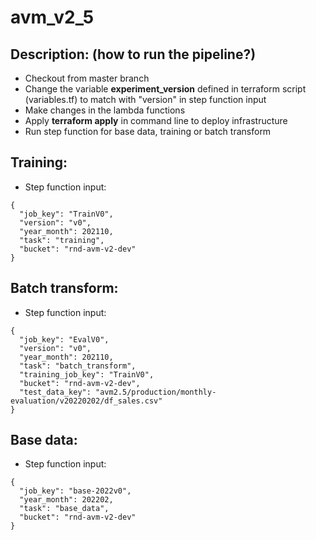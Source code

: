 # avm_v2_5

## Description: (how to run the pipeline?)

* Checkout from master branch
* Change the variable **experiment_version** defined in terraform script (variables.tf) to match with "version" in step function input
* Make changes in the lambda functions
* Apply **terraform apply** in command line to deploy infrastructure
* Run step function for base data, training or batch transform

## Training:
* Step function input:
``` 
{
  "job_key": "TrainV0",
  "version": "v0",
  "year_month": 202110,
  "task": "training",
  "bucket": "rnd-avm-v2-dev"
}
```

## Batch transform:
* Step function input:
```
{
  "job_key": "EvalV0",
  "version": "v0",
  "year_month": 202110,
  "task": "batch_transform",
  "training_job_key": "TrainV0",
  "bucket": "rnd-avm-v2-dev",
  "test_data_key": "avm2.5/production/monthly-evaluation/v20220202/df_sales.csv"
}
```

## Base data:
* Step function input:
```
{
  "job_key": "base-2022v0",
  "year_month": 202202,
  "task": "base_data",
  "bucket": "rnd-avm-v2-dev"
}
```

